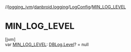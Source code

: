 //[logging_jvm](../../../index.md)/[danbroid.logging](../index.md)/[LogConfig](index.md)/[MIN_LOG_LEVEL](-m-i-n_-l-o-g_-l-e-v-e-l.md)

# MIN_LOG_LEVEL

[jvm]\
var [MIN_LOG_LEVEL](-m-i-n_-l-o-g_-l-e-v-e-l.md): [DBLog.Level](../-d-b-log/-level/index.md)? = null
